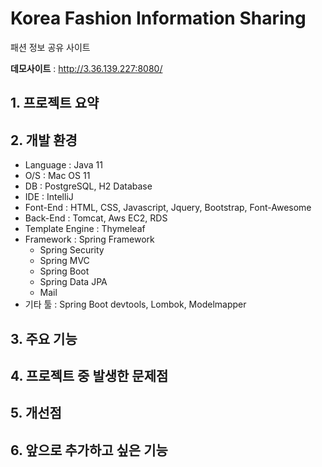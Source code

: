 # Korea Fashion Information Sharing
패션 정보 공유 사이트

**데모사이트** : http://3.36.139.227:8080/

## 1. 프로젝트 요약

## 2. 개발 환경
  - Language : Java 11
  - O/S : Mac OS 11
  - DB : PostgreSQL, H2 Database
  - IDE : IntelliJ
  - Font-End : HTML, CSS, Javascript, Jquery, Bootstrap, Font-Awesome
  - Back-End : Tomcat, Aws EC2, RDS
  - Template Engine : Thymeleaf
  - Framework : Spring Framework
      - Spring Security
      - Spring MVC
      - Spring Boot
      - Spring Data JPA
      - Mail
  - 기타 툴 : Spring Boot devtools, Lombok, Modelmapper

## 3. 주요 기능

## 4. 프로젝트 중 발생한 문제점
## 5. 개선점
## 6. 앞으로 추가하고 싶은 기능

